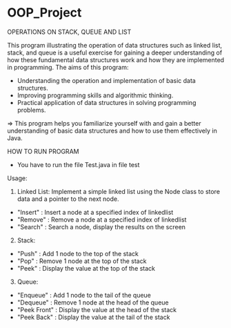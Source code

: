 # OOP_Project
OPERATIONS ON STACK, QUEUE AND LIST

This program illustrating the operation of data structures such as linked list, stack, and queue is a useful exercise for 
gaining a deeper understanding of how these fundamental data structures work and how they are implemented in programming. 
The aims of this program:

+ Understanding the operation and implementation of basic data structures.
+ Improving programming skills and algorithmic thinking.
+ Practical application of data structures in solving programming problems.

=> This program helps you familiarize yourself with and gain a better understanding of basic data structures and 
how to use them effectively in Java.


HOW TO RUN PROGRAM
- You have to run the file Test.java in file test

Usage:

1. Linked List: Implement a simple linked list using the Node class to store data and a pointer to the next node.
+ "Insert" : Insert a node at a specified index of linkedlist
+ "Remove" : Remove a node at a specified index of linkedlist
+ "Search" : Search a node, display the results on the screen

2. Stack:
+ "Push" : Add 1 node to the top of the stack
+ "Pop" : Remove 1 node at the top of the stack
+ "Peek" : Display the value at the top of the stack

3. Queue:
+ "Enqueue" : Add 1 node to the tail of the queue
+ "Dequeue" : Remove 1 node at the head of the queue
+ "Peek Front" : Display the value at the head of the stack
+ "Peek Back" : Display the value at the tail of the stack
